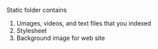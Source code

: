 Static folder contains 
1. Umages, videos, and text files that you indexed
2. Stylesheet
3. Background image for web site
